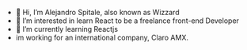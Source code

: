 - 👋 Hi, I’m Alejandro Spitale, also known as Wizzard
- 👀 I’m interested in learn React to be a freelance front-end Developer
- 🌱 I’m currently learning Reactjs
- im working for an international company, Claro AMX.


<!---
Wizzard19/Wizzard19 is a ✨ special ✨ repository because its `README.md` (this file) appears on your GitHub profile.
You can click the Preview link to take a look at your changes.
--->
